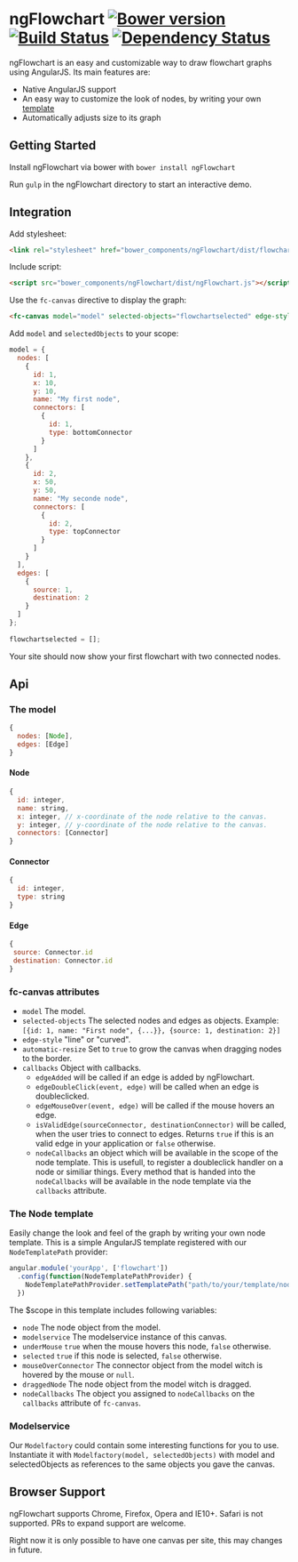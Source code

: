 # ngFlowchart [![Bower version](https://badge.fury.io/bo/ngFlowchart@2x.png)](https://github.com/ONE-LOGIC/ngFlowchart) [![Build Status](https://travis-ci.org/ONE-LOGIC/ngFlowchart.svg?branch=master)](https://travis-ci.org/ONE-LOGIC/ngFlowchart/) [![Dependency Status](https://gemnasium.com/ONE-LOGIC/ngFlowchart.svg)](https://gemnasium.com/ONE-LOGIC/ngFlowchart)

ngFlowchart is an easy and customizable way to draw flowchart graphs using AngularJS. Its main features are:
* Native AngularJS support
* An easy way to customize the look of nodes, by writing your own [template](#the-node-template) 
* Automatically adjusts size to its graph

## Getting Started

Install ngFlowchart via bower with `bower install ngFlowchart`

Run `gulp` in the ngFlowchart directory to start an interactive demo.

## Integration

Add stylesheet:
```html
<link rel="stylesheet" href="bower_components/ngFlowchart/dist/flowchart.css" type="text/css">
```

Include script:
```html
<script src="bower_components/ngFlowchart/dist/ngFlowchart.js"></script>
```

Use the `fc-canvas` directive to display the graph:
```html
<fc-canvas model="model" selected-objects="flowchartselected" edge-style="line"></fc-canvas>
```

Add `model` and `selectedObjects` to your scope:
```javascript
model = {
  nodes: [
    { 
      id: 1, 
      x: 10, 
      y: 10, 
      name: "My first node", 
      connectors: [
        {
          id: 1, 
          type: bottomConnector
        }
      ]
    },
    { 
      id: 2, 
      x: 50, 
      y: 50, 
      name: "My seconde node", 
      connectors: [
        {
          id: 2, 
          type: topConnector
        }
      ]
    }
  ],
  edges: [
    {
      source: 1, 
      destination: 2
    }
  ]
};
    
flowchartselected = [];
```

Your site should now show your first flowchart with two connected nodes.

## Api

### The model

```javascript
{
  nodes: [Node],
  edges: [Edge]
}
```

#### Node
```javascript
{
  id: integer,
  name: string,
  x: integer, // x-coordinate of the node relative to the canvas.
  y: integer, // y-coordinate of the node relative to the canvas.
  connectors: [Connector]
}
```

#### Connector
```javascript
{
  id: integer,
  type: string
}
```

#### Edge
```javascript
{
 source: Connector.id
 destination: Connector.id
}
```

### fc-canvas attributes
* `model` The model.
* `selected-objects` The selected nodes and edges as objects. Example: `[{id: 1, name: "First node", {...}}, {source: 1, destination: 2}]`
* `edge-style` "line" or "curved".
* `automatic-resize` Set to `true` to grow the canvas when dragging nodes to the border.
* `callbacks` Object with callbacks.
  * `edgeAdded` will be called if an edge is added by ngFlowchart. 
  * `edgeDoubleClick(event, edge)` will be called when an edge is doubleclicked.
  * `edgeMouseOver(event, edge)` will be called if the mouse hovers an edge.
  * `isValidEdge(sourceConnector, destinationConnector)` will be called, when the user tries to connect to edges. Returns `true` if this is an valid edge in your application or `false` otherwise.
  * `nodeCallbacks` an object which will be available in the scope of the node template. This is usefull, to register a doubleclick handler on a node or similiar things. Every method that is handed into the `nodeCallbacks` will be available in the node template via the `callbacks` attribute.

### The Node template
Easily change the look and feel of the graph by writing your own node template. This is a simple AngularJS template registered with our `NodeTemplatePath` provider:

```javascript
angular.module('yourApp', ['flowchart'])
  .config(function(NodeTemplatePathProvider) {
    NodeTemplatePathProvider.setTemplatePath("path/to/your/template/node.html");
  })
```

The $scope in this template includes following variables:
* `node` The node object from the model.
* `modelservice` The modelservice instance of this canvas.
* `underMouse` `true` when the mouse hovers this node, `false` otherwise.
* `selected` `true` if this node is selected, `false` otherwise.
* `mouseOverConnector` The connector object from the model witch is hovered by the mouse or `null`.
* `draggedNode` The node object from the model witch is dragged.
* `nodeCallbacks` The object you assigned to `nodeCallbacks` on the `callbacks` attribute of `fc-canvas`.

### Modelservice
Our `Modelfactory` could contain some interesting functions for you to use.
Instantiate it with `Modelfactory(model, selectedObjects)` with model and selectedObjects as references to the same objects you gave the canvas.


## Browser Support
ngFlowchart supports Chrome, Firefox, Opera and IE10+. Safari is not supported. PRs to expand support are welcome.

Right now it is only possible to have one canvas per site, this may changes in future.
